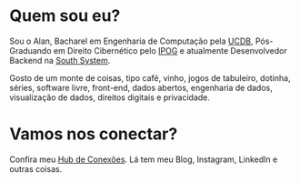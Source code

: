 # Quem sou eu?
Sou o Alan, Bacharel em Engenharia de Computação pela [UCDB](https://ucdb.br), Pós-Graduando em Direito Cibernético pelo [IPOG](https://ipog.edu.br/) e atualmente Desenvolvedor Backend na [South System](https://southsystem.com.br/).

Gosto de um monte de coisas, tipo café, vinho, jogos de tabuleiro, dotinha, séries, software livre, front-end, dados abertos, engenharia de dados, visualização de dados, direitos digitais e privacidade.

# Vamos nos conectar?
Confira meu [Hub de Conexões](https://alantaranti.github.io). Lá tem meu Blog, Instagram, LinkedIn e outras coisas.
